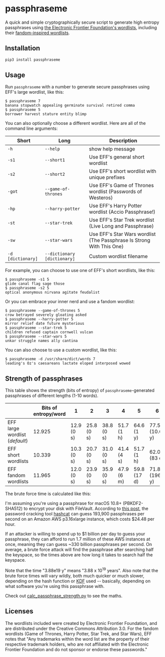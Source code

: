 # passphraseme

A quick and simple cryptographically secure script to generate high entropy passphrases using [the Electronic Frontier Foundation's wordlists](https://www.eff.org/deeplinks/2016/07/new-wordlists-random-passphrases), including their [fandom-inspired wordlists](https://www.eff.org/deeplinks/2018/08/dragon-con-diceware).

## Installation

```sh
pip3 install passphraseme
```

## Usage

Run `passphraseme` with a number to generate secure passphrases using EFF's
large wordlist, like this:

```
$ passphraseme 7
banana stopwatch appealing germinate survival retired comma
$ passphraseme 5
borrower harvest stature entity blimp
```

You can also optionally choose a different wordlist. Here are all of the command
line arguments:

| Short             | Long                        | Description                                                           |
|-------------------|-----------------------------|-----------------------------------------------------------------------|
| `-h`              | `--help`                    | show help message                                                     |
| `-s1`             | `--short1`                  | Use EFF's general short wordlist                                      |
| `-s2`             | `--short2`                  | Use EFF's short wordlist with unique prefixes                         |
| `-got`            | `--game-of-thrones`         | Use EFF's Game of Thrones wordlist (Passwords of Westeros)            |
| `-hp`             | `--harry-potter`            | Use EFF's Harry Potter wordlist (Accio Passphrase!)                   |
| `-st`             | `--star-trek`               | Use EFF's Star Trek wordlist (Live Long and Passphrase)               |
| `-sw`             | `--star-wars`               | Use EFF's Star Wars wordlist (The Passphrase Is Strong With This One) |
| `-d [dictionary]` | `--dictionary [dictionary]` | Custom wordlist filename                                              |

For example, you can choose to use one of EFF's short wordlists, like this:

```
$ passphraseme -s1 5
glide canal flag sage those
$ passphraseme -s2 5
optical anonymous nirvana agitate feudalist
```

Or you can embrace your inner nerd and use a fandom wordlist:

```
$ passphraseme --game-of-thrones 5
crow betrayed severely gloating asked
$ passphraseme --harry-potter 5
mirror relief date future mysterious
$ passphraseme --star-trek 5
children refused captain cornwell vulcan
$ passphraseme --star-wars 5
unkar struggle names ally cantina
```

You can also choose to use a custom wordlist, like this:

```
$ passphraseme -d /usr/share/dict/words 7
leading's Oz's caesareans lactate eloped interposed wowed
```

## Strength of passphrases

This table shows the strength (bits of entropy) of `passphraseme`-generated passphrases of different lengths (1-10 words).

|                                | Bits of entropy/word | 1          | 2          | 3          | 4          | 5           | 6              | 7               | 8               | 9                 | 10                |
|--------------------------------|----------------------|------------|------------|------------|------------|-------------|----------------|-----------------|-----------------|-------------------|-------------------|
| EFF large wordlist (*default*) | 12.925               | 12.9 (0 s) | 25.8 (0 s) | 38.8 (0 s) | 51.7 (1 h) | 64.6 (1 y)  | 77.5 (10.6k y) | 90.5 (82M y)    | 103.4 (642B y)  | 116.3 (4.99e15 y) | 129.2 (3.88e19 y) |
| EFF short wordlists            | 10.339               | 10.3 (0 s) | 20.7 (0 s) | 31.0 (0 s) | 41.4 (4 s) | 51.7 (1 h)  | 62.0 (83 d)    | 72.4 (295 y)    | 82.7 (382.3k y) | 93.1 (495M y)     | 103.4 (642B y)    |
| EFF fandom wordlists           | 11.965               | 12.0 (0 s) | 23.9 (0 s) | 35.9 (0 s) | 47.9 (6 m) | 59.8 (17 d) | 71.8 (196 y)   | 83.8 (787.1k y) | 95.7 (3B y)     | 107.7 (1.26e13 y) | 119.7 (5.04e16 y) |

The brute force time is calculated like this:

I'm assuming you're using a passphrase for macOS 10.8+ (PBKDF2-SHA512) to
encrypt your disk with FileVault. According to [this post](https://medium.com/@iraklis/running-hashcat-v4-0-0-in-amazons-aws-new-p3-16xlarge-instance-e8fab4541e9b),
the password cracking tool [hashcat](https://hashcat.net/hashcat/) can guess
193,900 passphrases per second on an Amazon AWS p3.16xlarge instance, which
costs $24.48 per hour.

If an attacker is willing to spend up to $1 billion per day to guess your
passphrase, they can afford to run 1.7 million of these AWS instances at once,
meaning they can guess ~330 billion passphrases per second. On average, a brute
force attack will find the passphrase after searching half the keyspace, so the
times above are how long it takes to search half the keyspace.

Note that the time "3.88e19 y" means "3.88 x 10<sup>19</sup> years". Also note
that the brute force times will vary wildly, both much quicker or much slower,
depending on the hash function or [KDF](https://en.wikipedia.org/wiki/Key_derivation_function)
used -- basically, depending on what software you're using this passphrase with.

Check out [calc_passphrase_strength.py](/scripts/calc_passphrase_strength.py) to
see the maths.

## Licenses

The wordlists included were created by Electronic Frontier Foundation, and are
distributed under the Creative Commons Attribution 3.0. For the fandom wordlists
(Game of Thrones, Harry Potter, Star Trek, and Star Wars), EFF notes that "Any
trademarks within the word list are the property of their respective trademark
holders, who are not affiliated with the Electronic Frontier Foundation and do
not sponsor or endorse these passwords."
